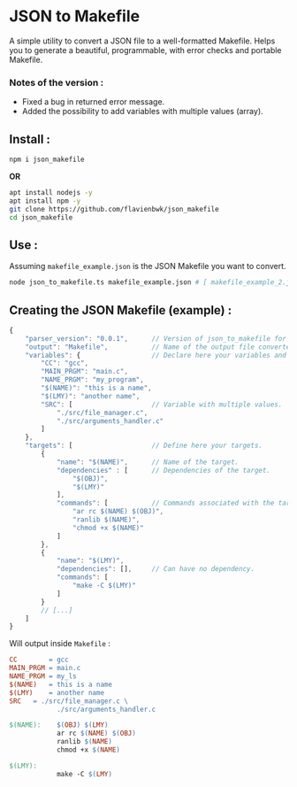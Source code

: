 # JSON to Makefile
A simple utility to convert a JSON file to a well-formatted Makefile.
Helps you to generate a beautiful, programmable, with error checks and portable Makefile.

### Notes of the version :
- Fixed a bug in returned error message.
- Added the possibility to add variables with multiple values (array).

## Install :

```bash
npm i json_makefile
```

**OR**

```bash
apt install nodejs -y
apt install npm -y	
git clone https://github.com/flavienbwk/json_makefile	
cd json_makefile
```

## Use :

Assuming `makefile_example.json` is the JSON Makefile you want to convert.
```bash
node json_to_makefile.ts makefile_example.json # [ makefile_example_2.json [ makefile_example_3.json [...]]]
```


## Creating the JSON Makefile (example) :

```javascript
{
    "parser_version": "0.0.1",      // Version of json_to_makefile for which the JSON has been designed.
    "output": "Makefile",           // Name of the output file converted.
    "variables": {                  // Declare here your variables and their values.
        "CC": "gcc",
        "MAIN_PRGM": "main.c",
        "NAME_PRGM": "my_program",
        "$(NAME)": "this is a name",
        "$(LMY)": "another name",
        "SRC": [                    // Variable with multiple values.
            "./src/file_manager.c",
            "./src/arguments_handler.c"
        ]
    },
    "targets": [                    // Define here your targets.
        {
            "name": "$(NAME)",      // Name of the target.
            "dependencies" : [      // Dependencies of the target.
                "$(OBJ)",
                "$(LMY)"
            ],
            "commands": [           // Commands associated with the target.
                "ar rc $(NAME) $(OBJ)",
                "ranlib $(NAME)",
                "chmod +x $(NAME)"
            ]
        },
        {
            "name": "$(LMY)",
            "dependencies": [],     // Can have no dependency.
            "commands": [
                "make -C $(LMY)"
            ]
        }
        // [...]
    ]
}
```

Will output inside `Makefile` :

```Makefile
CC        = gcc
MAIN_PRGM = main.c
NAME_PRGM = my_ls
$(NAME)   = this is a name
$(LMY)    = another name
SRC	  = ./src/file_manager.c \
            ./src/arguments_handler.c

$(NAME):    $(OBJ) $(LMY)
            ar rc $(NAME) $(OBJ)
            ranlib $(NAME)
            chmod +x $(NAME)

$(LMY):     
            make -C $(LMY)

```
